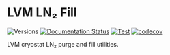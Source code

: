 # LVM LN₂ Fill

![Versions](https://img.shields.io/badge/python->3.10-blue)
[![Documentation Status](https://readthedocs.org/projects/lvm-ln2fill/badge/?version=latest)](https://lvm-ln2fill.readthedocs.io/en/latest/)
[![Test](https://github.com/sdss/lvm-ln2fill/actions/workflows/test.yml/badge.svg)](https://github.com/sdss/lvm-ln2fill/actions/workflows/)
[![codecov](https://codecov.io/gh/sdss/lvm-ln2fill/branch/main/graph/badge.svg)](https://codecov.io/gh/sdss/lvm-ln2fill)

LVM cryostat LN₂ purge and fill utilities.
